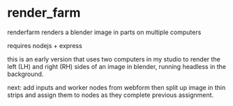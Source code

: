 # render_farm
renderfarm renders a blender image in parts on multiple computers

requires nodejs + express

this is an early version that uses two computers in my studio to render the left (LH) and right (RH) sides of an image in blender, running headless in the background.

next: add inputs and worker nodes from webform
then split up image in thin strips and assign them to nodes as they complete previous assignment.